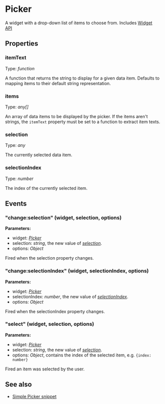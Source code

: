 ---
---
# Picker

A widget with a drop-down list of items to choose from.
Includes [Widget API](Widget.md)

## Properties

### itemText
Type: *function*

A function that returns the string to display for a given data item. Defaults to mapping items to their default string representation.
### items

Type: *any[]*

An array of data items to be displayed by the picker. If the items aren't strings, the `itemText` property must be set to a function to extract item texts.
### selection

Type: *any*

The currently selected data item.
### selectionIndex

Type: *number*

The index of the currently selected item.

## Events

### "change:selection" (widget, selection, options)

**Parameters:**

- widget: *[Picker](Picker.md)*
- selection: *string*, the new value of *[selection](#selection)*.
- options: *Object*

Fired when the selection property changes.

### "change:selectionIndex" (widget, selectionIndex, options)

**Parameters:**

- widget: *[Picker](Picker.md)*
- selectionIndex: *number*, the new value of *[selectionIndex](#selectionindex)*.
- options: *Object*

Fired when the selectionIndex property changes.

### "select" (widget, selection, options)

**Parameters:**

- widget: *[Picker](Picker.md)*
- selection: *string*, the new value of *[selection](#selection)*.
- options: *Object*, contains the index of the selected item, e.g. `{index: number}`

Fired an item was selected by the user.


## See also

- [Simple Picker snippet](https://github.com/eclipsesource/tabris-js/blob/v1.5.0/snippets/picker/picker.js)
